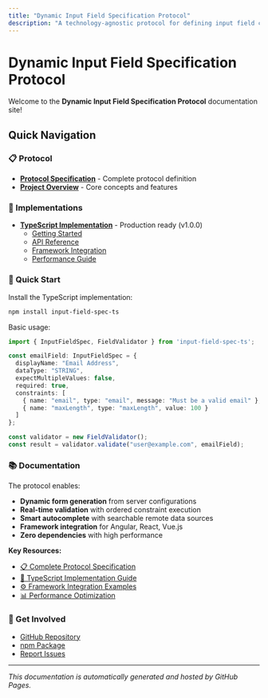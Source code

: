 ```yaml
---
title: "Dynamic Input Field Specification Protocol"
description: "A technology-agnostic protocol for defining input field constraints, value sources, and validation rules dynamically"
---
```


# Dynamic Input Field Specification Protocol

Welcome to the **Dynamic Input Field Specification Protocol** documentation site!

## Quick Navigation

### 📋 Protocol
- [**Protocol Specification**](https://github.com/cyfko/input-spec/blob/main/PROTOCOL_SPECIFICATION.md) - Complete protocol definition
- [**Project Overview**](https://github.com/cyfko/input-spec/blob/main/README.md) - Core concepts and features

### 🚀 Implementations
- [**TypeScript Implementation**](https://github.com/cyfko/input-spec/tree/main/impl/typescript) - Production ready (v1.0.0)
  - [Getting Started](https://github.com/cyfko/input-spec/blob/main/impl/typescript/README.md)
  - [API Reference](https://github.com/cyfko/input-spec/blob/main/impl/typescript/docs/API.md)
  - [Framework Integration](https://github.com/cyfko/input-spec/blob/main/impl/typescript/docs/FRAMEWORK_INTEGRATION.md)
  - [Performance Guide](https://github.com/cyfko/input-spec/blob/main/impl/typescript/docs/PERFORMANCE.md)

### 🎯 Quick Start

Install the TypeScript implementation:
```bash
npm install input-field-spec-ts
```

Basic usage:
```typescript
import { InputFieldSpec, FieldValidator } from 'input-field-spec-ts';

const emailField: InputFieldSpec = {
  displayName: "Email Address",
  dataType: "STRING",
  expectMultipleValues: false,
  required: true,
  constraints: [
    { name: "email", type: "email", message: "Must be a valid email" },
    { name: "maxLength", type: "maxLength", value: 100 }
  ]
};

const validator = new FieldValidator();
const result = validator.validate("user@example.com", emailField);
```

### 📚 Documentation

The protocol enables:
- **Dynamic form generation** from server configurations
- **Real-time validation** with ordered constraint execution
- **Smart autocomplete** with searchable remote data sources
- **Framework integration** for Angular, React, Vue.js
- **Zero dependencies** with high performance

**Key Resources:**
- [📋 Complete Protocol Specification](https://github.com/cyfko/input-spec/blob/main/PROTOCOL_SPECIFICATION.md)
- [🚀 TypeScript Implementation Guide](https://github.com/cyfko/input-spec/blob/main/impl/typescript/README.md)
- [⚙️ Framework Integration Examples](https://github.com/cyfko/input-spec/blob/main/impl/typescript/docs/FRAMEWORK_INTEGRATION.md)
- [📊 Performance Optimization](https://github.com/cyfko/input-spec/blob/main/impl/typescript/docs/PERFORMANCE.md)

### 🤝 Get Involved

- [GitHub Repository](https://github.com/cyfko/input-spec)
- [npm Package](https://www.npmjs.com/package/input-field-spec-ts)
- [Report Issues](https://github.com/cyfko/input-spec/issues)

---

*This documentation is automatically generated and hosted by GitHub Pages.*